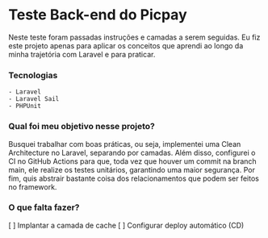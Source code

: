 # Teste Back-end do Picpay

Neste teste foram passadas instruções e camadas a serem seguidas. Eu fiz este projeto apenas para aplicar os conceitos que aprendi ao longo da minha trajetória com Laravel e para praticar.

### Tecnologias
    - Laravel
    - Laravel Sail
    - PHPUnit

### Qual foi meu objetivo nesse projeto?

Busquei trabalhar com boas práticas, ou seja, implementei uma Clean Architecture no Laravel, separando por camadas. Além disso, configurei o CI no GitHub Actions para que, toda vez que houver um commit na branch main, ele realize os testes unitários, garantindo uma maior segurança. Por fim, quis abstrair bastante coisa dos relacionamentos que podem ser feitos no framework.

### O que falta fazer?

[ ] Implantar a camada de cache
[ ] Configurar deploy automático (CD)
